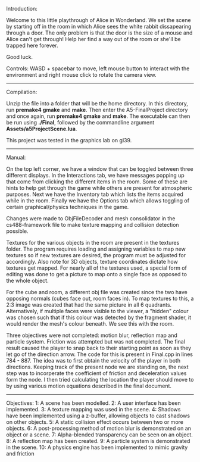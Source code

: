 Introduction:

Welcome to this little playthrough of Alice in Wonderland.
We set the scene by starting off in the room in which Alice 
sees the white rabbit dissapearing through a door. The only 
problem is that the door is the size of a mouse and Alice can't 
get through! Help her find a way out of the room or she'll be trapped
here forever. 

Good luck. 

Controls: WASD + spacebar to move, left mouse button to interact with the 
environment and right mouse click to rotate the camera view. 

*********************************************************************

Compilation:

Unzip the file into a folder that will be the home directory. 
In this directory, run **premake4 gmake** and **make**.
Then enter the A5-FinalProject directory and once again, 
run **premake4 gmake** and **make**. 
The executable can then be run using **./Final**, followed by the 
commandline argument **Assets/a5ProjectScene.lua**. 


This project was tested in the graphics lab on gl39.


*********************************************************************

Manual:

On the top left corner, we have a window that can be toggled between
three different displays. In the Interactions tab, we have messages 
popping up that come from clicking the different items in the room. 
Some of these are hints to help get through the game while others 
are present for atmospheric purposes. Next we have the Inventory 
tab which lists the items acquired while in the room. Finally we have
the Options tab which allows toggling of certain graphical/physics
techniques in the game. 

Changes were made to ObjFileDecoder and mesh consolidator in the cs488-framework
file to make texture mapping and collision detection possible.

Textures for the various objects in the room are present in the textures
folder. The program requires loading and assigning variables to map new 
textures so if new textures are desired, the program must be adjusted for 
accordingly. Also note for 3D objects, texture coordinates dictate how 
textures get mapped. For nearly all of the textures used, a special 
form of editing was done to get a picture to map onto a single face as 
opposed to the whole object. 

For the cube and room, a different obj file was created since the two 
have opposing normals (cubes face out, room faces in). To map textures 
to this, a 2:3 image was created that had the same picture in all 6 
quadrants. Alternatively, if multiple faces were visible to the viewer, 
a "hidden" colour was chosen such that if this colour was detected by the
fragment shader, it would render the mesh's colour beneath. We see this
with the room. 

Three objectives were not completed: motion blur, reflection map
and particle system. 
Friction was attempted but was not completed. The final result caused
the player to snap back to their starting point as soon as they let 
go of the direction arrow. The code for this is present in Final.cpp
in lines 784 - 887. The idea was to first obtain the velocity of 
the player in both directions. Keeping track of the present node 
we are standing on, the next step was to incorperate the coefficient
of friction and deceleration values form the node. I then tried calculating the 
location the player should move to by using various motion equations described
in the final document. 


*********************************************************************

Objectives: 
1:  A scene has been modelled.
2:  A user interface has been implemented.
3:  A texture mapping was used in the scene.
4:  Shadows have been implemented using a z-buffer, 
	allowing objects to cast shadows on other objects.
5:  A static collision effect occurs between two or more objects.
6:  A post-processing method of motion blur is demonstrated 
	on an object or a scene.
7:  Alpha-blended transparency can be seen on an object.
8:  A reflection map has been created.
9:  A particle system is demonstrated in the scene.
10: A physics engine has been implemented to mimic gravity and friction
